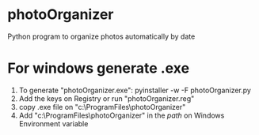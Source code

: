 # photoOrganizer
Python program to organize photos automatically by date

# For windows generate .exe

1. To generate "photoOrganizer.exe":
   pyinstaller -w -F photoOrganizer.py
2. Add the keys on Registry or run "photoOrganizer.reg"
3. copy .exe file on "c:\ProgramFiles\photoOrganizer"
4. Add "c:\ProgramFiles\photoOrganizer" in the *path* on Windows Environment variable

